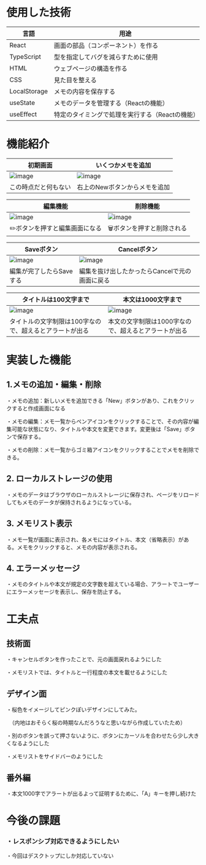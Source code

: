 
# 使用した技術

|言語|用途|
|----|----|
|React|画面の部品（コンポーネント）を作る|
|TypeScript|型を指定してバグを減らすために使用|
|HTML|ウェブページの構造を作る|
|CSS|見た目を整える|
|LocalStorage|メモの内容を保存する|
|useState|メモのデータを管理する（Reactの機能）|
|useEffect|特定のタイミングで処理を実行する（Reactの機能）|


# 機能紹介

|初期画面|いくつかメモを追加|
|----|----|
|![image](https://github.com/user-attachments/assets/68f0eb16-7d74-4324-b845-98cc93ed516d)|![image](https://github.com/user-attachments/assets/f2a036c0-2846-454d-be84-217dd78a4c20)|
|この時点だと何もない|右上のNewボタンからメモを追加|

|編集機能|削除機能|
|----|----|
|![image](https://github.com/user-attachments/assets/e835aace-16d5-4ed9-ab30-fb05fa67d607)|![image](https://github.com/user-attachments/assets/f74684ca-4512-46ce-8538-1a12ef8b4cdc)|
|✏️ボタンを押すと編集画面になる|🗑️ボタンを押すと削除される|

|Saveボタン|Cancelボタン|
|----|----|
|![image](https://github.com/user-attachments/assets/6d48e179-f21c-4e9f-afad-f19e993d333d)|![image](https://github.com/user-attachments/assets/3665d774-69ce-4546-abff-8a5b84316d92)|
|編集が完了したらSaveする|編集を抜け出したかったらCancelで元の画面に戻る|

|タイトルは100文字まで|本文は1000文字まで|
|----|----|
|![image](https://github.com/user-attachments/assets/db040cd9-67b7-4fb1-a01d-9eb75a3402b3)|![image](https://github.com/user-attachments/assets/fcdde9d1-dc9c-411b-813f-3589c0ccb3d5)|
|タイトルの文字制限は100字なので、超えるとアラートが出る|本文の文字制限は1000字なので、超えるとアラートが出る|



# 実装した機能

## 1.メモの追加・編集・削除

・メモの追加：新しいメモを追加できる「New」ボタンがあり、これをクリックすると作成画面になる

・メモの編集：メモ一覧からペンアイコンをクリックすることで、その内容が編集可能な状態になり、タイトルや本文を変更できます。変更後は「Save」ボタンで保存する。

・メモの削除：メモ一覧からゴミ箱アイコンをクリックすることでメモを削除できる。

## 2. ローカルストレージの使用

・メモのデータはブラウザのローカルストレージに保存され、ページをリロードしてもメモのデータが保持されるようになっている。

## 3. メモリスト表示

・メモ一覧が画面に表示され、各メモにはタイトル、本文（省略表示）がある。メモをクリックすると、メモの内容が表示される。

## 4. エラーメッセージ

・メモのタイトルや本文が規定の文字数を超えている場合、アラートでユーザーにエラーメッセージを表示し、保存を防止する。

# 工夫点

## 技術面

・キャンセルボタンを作ったことで、元の画面戻れるようにした

・メモリストでは、タイトルと一行程度の本文を載せるようにした

## デザイン面

・桜色をイメージしてピンクぽいデザインにしてみた。

　（内地はおそらく桜の時期なんだろうなと思いながら作成していたため）

・別のボタンを誤って押さないように、ボタンにカーソルを合わせたら少し大きくなるようにした

・メモリストをサイドバーのようにした

## 番外編

・本文1000字でアラートが出るよって証明するために、「A」キーを押し続けた

# 今後の課題

### ・レスポンシブ対応できるようにしたい

・今回はデスクトップにしか対応していない



